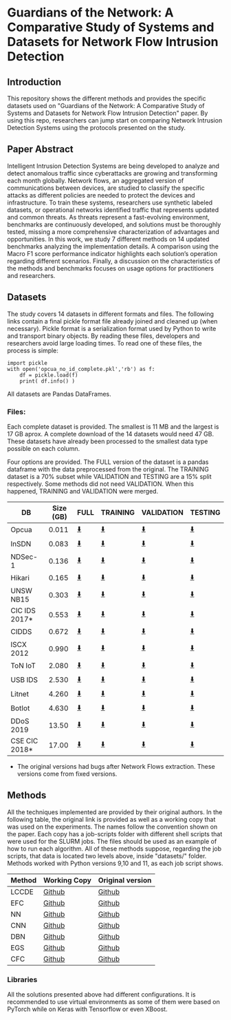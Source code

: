 # Guardians of the Network: A Comparative Study of Systems and Datasets for Network Flow Intrusion Detection


## Introduction
This repository shows the different methods and provides the specific datasets used on "Guardians of the Network: A Comparative Study of Systems and Datasets for Network Flow Intrusion Detection" paper. By using this repo, researchers can jump start on comparing Network Intrusion Detection Systems using the protocols presented on  the study.

## Paper Abstract
Intelligent Intrusion Detection Systems are being developed to analyze and detect anomalous traffic since cyberattacks are growing and transforming each month globally. Network flows, an aggregated version of communications between devices, are studied to classify the specific attacks as different policies are needed to protect the devices and infrastructure. To train these systems, researchers use synthetic labeled datasets, or operational networks identified traffic that represents updated and common threats. As threats represent a fast-evolving environment, benchmarks are continuously developed, and solutions must be thoroughly tested, missing a more comprehensive characterization of advantages and opportunities. In this work, we study 7 different methods on 14 updated benchmarks analyzing the implementation details. A comparison using the Macro F1 score performance indicator highlights each solution’s operation regarding different scenarios. Finally, a discussion on the characteristics of the methods and benchmarks focuses on usage options for practitioners and researchers.

## Datasets

The study covers 14 datasets in different formats and files. The following links contain a final pickle format file already joined and cleaned up (when necessary). Pickle format is a serialization format used by Python to write and transport binary objects. By reading these files, developers and researchers avoid large loading times. To read one of these files, the process is simple:

```
import pickle
with open('opcua_no_id_complete.pkl','rb') as f:
    df = pickle.load(f)
    print( df.info() )
```

All datasets are Pandas DataFrames. 

### Files:
Each complete dataset is provided. The smallest is 11 MB and the largest is 17 GB aprox. A complete download of the 14 datasets would need 47 GB. These datasets have already been processed to the smallest data type possible on each column. 

Four options are provided. The FULL version of the dataset is a pandas dataframe with the data preprocessed from the original. The TRAINING dataset is a 70% subset while VALIDATION and TESTING are a 15% split respectively. Some methods did not need VALIDATION. When this happened, TRAINING and VALIDATION were merged.


| DB           | Size (GB)    | FULL                                                                                                                                                                                        | TRAINING                                                                                                                                                                                          | VALIDATION                                                                                                                                                                                                    | TESTING                                                                                                                                                                                       |
|--------------|--------------|---------------------------------------------------------------------------------------------------------------------------------------------------------------------------------------------|---------------------------------------------------------------------------------------------------------------------------------------------------------------------------------------------------|---------------------------------------------------------------------------------------------------------------------------------------------------------------------------------------------------------------|-----------------------------------------------------------------------------------------------------------------------------------------------------------------------------------------------|
| Opcua        | 0.011        | [:arrow_down:](https://uottawa-my.sharepoint.com/personal/pbranco_uottawa_ca/Documents/IDS-paper-datasets/Full%20Data/opcua_no_id_complete.pkl?csf=1&web=1&e=Moonxa)                        | [:arrow_down:](https://uottawa-my.sharepoint.com/personal/pbranco_uottawa_ca/Documents/IDS-paper-datasets/Training%20Data/opcua_no_id_complete_train.pkl?csf=1&web=1&e=pc4EaL)                    | [:arrow_down:](https://uottawa-my.sharepoint.com/personal/pbranco_uottawa_ca/Documents/IDS-paper-datasets/Validation%20Data/opcua_no_id_complete_validation.pkl?csf=1&web=1&e=MEN8US)                         | [:arrow_down:](https://uottawa-my.sharepoint.com/personal/pbranco_uottawa_ca/Documents/IDS-paper-datasets/Test%20Data/opcua_no_id_complete_test.pkl?csf=1&web=1&e=zNswJu)                     |
| InSDN        | 0.083        | [:arrow_down:](https://uottawa-my.sharepoint.com/personal/pbranco_uottawa_ca/Documents/IDS-paper-datasets/Full%20Data/insdata_no_flow_id_no_ts_complete.pkl?csf=1&web=1&e=kgNjAc)           | [:arrow_down:](https://uottawa-my.sharepoint.com/personal/pbranco_uottawa_ca/Documents/IDS-paper-datasets/Training%20Data/insdata_no_flow_id_no_ts_complete_train.pkl?csf=1&web=1&e=GYfPph)       | [:arrow_down:](https://uottawa-my.sharepoint.com/personal/pbranco_uottawa_ca/Documents/IDS-paper-datasets/Validation%20Data/insdata_no_flow_id_no_ts_complete_validation.pkl?csf=1&web=1&e=E9hdb4)            | [:arrow_down:](https://uottawa-my.sharepoint.com/personal/pbranco_uottawa_ca/Documents/IDS-paper-datasets/Test%20Data/insdata_no_flow_id_no_ts_complete_test.pkl?csf=1&web=1&e=pA8a2L)        |
| NDSec-1      | 0.136        | [:arrow_down:](https://uottawa-my.sharepoint.com/personal/pbranco_uottawa_ca/Documents/IDS-paper-datasets/Full%20Data/nds1_clean_complete.pkl?csf=1&web=1&e=kXSGsT)                         | [:arrow_down:](https://uottawa-my.sharepoint.com/personal/pbranco_uottawa_ca/Documents/IDS-paper-datasets/Training%20Data/nds1_clean_complete_train.pkl?csf=1&web=1&e=ldV10M)                     | [:arrow_down:](https://uottawa-my.sharepoint.com/personal/pbranco_uottawa_ca/Documents/IDS-paper-datasets/Validation%20Data/nds1_clean_complete_validation.pkl?csf=1&web=1&e=PmA3me)                          | [:arrow_down:](https://uottawa-my.sharepoint.com/personal/pbranco_uottawa_ca/Documents/IDS-paper-datasets/Test%20Data/nds1_clean_complete_test.pkl?csf=1&web=1&e=2sdha7)                      |
| Hikari       | 0.165        | [:arrow_down:](https://uottawa-my.sharepoint.com/personal/pbranco_uottawa_ca/Documents/IDS-paper-datasets/Full%20Data/hikari_no_flow_id_complete.pkl?csf=1&web=1&e=dDq2ul)                  | [:arrow_down:](https://uottawa-my.sharepoint.com/personal/pbranco_uottawa_ca/Documents/IDS-paper-datasets/Training%20Data/hikari_no_flow_id_complete_train.pkl?csf=1&web=1&e=1lRIDq)              | [:arrow_down:](https://uottawa-my.sharepoint.com/personal/pbranco_uottawa_ca/Documents/IDS-paper-datasets/Validation%20Data/hikari_no_flow_id_complete_validation.pkl?csf=1&web=1&e=2vbwGi)                   | [:arrow_down:](https://uottawa-my.sharepoint.com/personal/pbranco_uottawa_ca/Documents/IDS-paper-datasets/Test%20Data/hikari_no_flow_id_complete_test.pkl?csf=1&web=1&e=c6inqt)               |
| UNSW NB15    | 0.303        | [:arrow_down:](https://uottawa-my.sharepoint.com/personal/pbranco_uottawa_ca/Documents/IDS-paper-datasets/Full%20Data/nfunswnb15_no_flow_id_complete.pkl?csf=1&web=1&e=5kKsZx)              | [:arrow_down:](https://uottawa-my.sharepoint.com/personal/pbranco_uottawa_ca/Documents/IDS-paper-datasets/Training%20Data/nfunswnb15_no_flow_id_complete_train.pkl?csf=1&web=1&e=mg8rNr)          | [:arrow_down:](https://uottawa-my.sharepoint.com/personal/pbranco_uottawa_ca/Documents/IDS-paper-datasets/Validation%20Data/nfunswnb15_no_flow_id_complete_validation.pkl?csf=1&web=1&e=XOL5oy)               | [:arrow_down:](https://uottawa-my.sharepoint.com/personal/pbranco_uottawa_ca/Documents/IDS-paper-datasets/Test%20Data/nfunswnb15_no_flow_id_complete_test.pkl?csf=1&web=1&e=c75OUz)           |
| CIC IDS 2017* | 0.553       | [:arrow_down:](https://uottawa-my.sharepoint.com/personal/pbranco_uottawa_ca/Documents/IDS-paper-datasets/Full%20Data/dataset_cicids2017_87_cols_no_time_no_id.pkl?csf=1&web=1&e=G6pMbQ)    | [:arrow_down:](https://uottawa-my.sharepoint.com/personal/pbranco_uottawa_ca/Documents/IDS-paper-datasets/Training%20Data/dataset_cicids2017_87_cols_no_time_no_id_train.pkl?csf=1&web=1&e=2dFBOQ)| [:arrow_down:](https://uottawa-my.sharepoint.com/personal/pbranco_uottawa_ca/Documents/IDS-paper-datasets/Validation%20Data/dataset_cicids2017_87_cols_no_time_no_id_validation.pkl?csf=1&web=1&e=4rBs0r)     | [:arrow_down:](https://uottawa-my.sharepoint.com/personal/pbranco_uottawa_ca/Documents/IDS-paper-datasets/Test%20Data/dataset_cicids2017_87_cols_no_time_no_id_test.pkl?csf=1&web=1&e=QEA5AY) |
| CIDDS        | 0.672        | [:arrow_down:](https://uottawa-my.sharepoint.com/personal/pbranco_uottawa_ca/Documents/IDS-paper-datasets/Full%20Data/cidds_clean_complete.pkl?csf=1&web=1&e=R30zha)                        | [:arrow_down:](https://uottawa-my.sharepoint.com/personal/pbranco_uottawa_ca/Documents/IDS-paper-datasets/Training%20Data/cidds_clean_complete_train.pkl?csf=1&web=1&e=xtdo2u)                    | [:arrow_down:](https://uottawa-my.sharepoint.com/personal/pbranco_uottawa_ca/Documents/IDS-paper-datasets/Validation%20Data/cidds_clean_complete_validation.pkl?csf=1&web=1&e=1l7Jke)                         | [:arrow_down:](https://uottawa-my.sharepoint.com/personal/pbranco_uottawa_ca/Documents/IDS-paper-datasets/Test%20Data/cidds_clean_complete_test.pkl?csf=1&web=1&e=hw9iSf)                     |
| ISCX 2012    | 0.990        | [:arrow_down:](https://uottawa-my.sharepoint.com/personal/pbranco_uottawa_ca/Documents/IDS-paper-datasets/Full%20Data/iscx2012_clean_complete.pkl?csf=1&web=1&e=dJ8qkh)                     | [:arrow_down:](https://uottawa-my.sharepoint.com/personal/pbranco_uottawa_ca/Documents/IDS-paper-datasets/Training%20Data/iscx2012_clean_complete_train.pkl?csf=1&web=1&e=BBdjx2)                 | [:arrow_down:](https://uottawa-my.sharepoint.com/personal/pbranco_uottawa_ca/Documents/IDS-paper-datasets/Validation%20Data/iscx2012_clean_complete_validation.pkl?csf=1&web=1&e=Fpixru)                      | [:arrow_down:](https://uottawa-my.sharepoint.com/personal/pbranco_uottawa_ca/Documents/IDS-paper-datasets/Test%20Data/iscx2012_clean_complete_test.pkl?csf=1&web=1&e=wZP22s)                  |
| ToN IoT      | 2.080        | [:arrow_down:](https://uottawa-my.sharepoint.com/personal/pbranco_uottawa_ca/Documents/IDS-paper-datasets/Full%20Data/nftoniot_no_flow_id_complete.pkl?csf=1&web=1&e=hnUugR)                | [:arrow_down:](https://uottawa-my.sharepoint.com/personal/pbranco_uottawa_ca/Documents/IDS-paper-datasets/Training%20Data/nftoniot_no_flow_id_complete_train.pkl?csf=1&web=1&e=lRDxW0)            | [:arrow_down:](https://uottawa-my.sharepoint.com/personal/pbranco_uottawa_ca/Documents/IDS-paper-datasets/Validation%20Data/nftoniot_no_flow_id_complete_validation.pkl?csf=1&web=1&e=YBHrrj)                 | [:arrow_down:](https://uottawa-my.sharepoint.com/personal/pbranco_uottawa_ca/Documents/IDS-paper-datasets/Test%20Data/nftoniot_no_flow_id_complete_test.pkl?csf=1&web=1&e=eH7IOD)             |
| USB IDS      | 2.530        | [:arrow_down:](https://uottawa-my.sharepoint.com/personal/pbranco_uottawa_ca/Documents/IDS-paper-datasets/Full%20Data/usb_ids.pkl?csf=1&web=1&e=SxY4zg)                                     | [:arrow_down:](https://uottawa-my.sharepoint.com/personal/pbranco_uottawa_ca/Documents/IDS-paper-datasets/Training%20Data/usb_ids_train.pkl?csf=1&web=1&e=CYkXHw)                                 | [:arrow_down:](https://uottawa-my.sharepoint.com/personal/pbranco_uottawa_ca/Documents/IDS-paper-datasets/Validation%20Data/usb_ids_validation.pkl?csf=1&web=1&e=OMgJCg)                                      | [:arrow_down:](https://uottawa-my.sharepoint.com/personal/pbranco_uottawa_ca/Documents/IDS-paper-datasets/Test%20Data/usb_ids_test.pkl?csf=1&web=1&e=93otGT)                                  |
| Litnet       | 4.260        | [:arrow_down:](https://uottawa-my.sharepoint.com/personal/pbranco_uottawa_ca/Documents/IDS-paper-datasets/Full%20Data/litnet_cleaned_complete.pkl?csf=1&web=1&e=6EqC29)                     | [:arrow_down:](https://uottawa-my.sharepoint.com/personal/pbranco_uottawa_ca/Documents/IDS-paper-datasets/Training%20Data/litnet_cleaned_complete_train.pkl?csf=1&web=1&e=Ia2j07)                 | [:arrow_down:](https://uottawa-my.sharepoint.com/personal/pbranco_uottawa_ca/Documents/IDS-paper-datasets/Validation%20Data/litnet_cleaned_complete_validation.pkl?csf=1&web=1&e=b7hAis)                      | [:arrow_down:](https://uottawa-my.sharepoint.com/personal/pbranco_uottawa_ca/Documents/IDS-paper-datasets/Test%20Data/litnet_cleaned_complete_test.pkl?csf=1&web=1&e=8z6wx4)                  |
| BotIot       | 4.630        | [:arrow_down:](https://uottawa-my.sharepoint.com/personal/pbranco_uottawa_ca/Documents/IDS-paper-datasets/Full%20Data/nfbotiot_no_flow_id_complete.pkl?csf=1&web=1&e=rFjETl)                | [:arrow_down:](https://uottawa-my.sharepoint.com/personal/pbranco_uottawa_ca/Documents/IDS-paper-datasets/Training%20Data/nfbotiot_no_flow_id_complete_train.pkl?csf=1&web=1&e=cwWH56)            | [:arrow_down:](https://uottawa-my.sharepoint.com/personal/pbranco_uottawa_ca/Documents/IDS-paper-datasets/Validation%20Data/nfbotiot_no_flow_id_complete_validation.pkl?csf=1&web=1&e=bzTwX5)                 | [:arrow_down:](https://uottawa-my.sharepoint.com/personal/pbranco_uottawa_ca/Documents/IDS-paper-datasets/Test%20Data/nfbotiot_no_flow_id_complete_test.pkl?csf=1&web=1&e=ArNjXl)             |
| DDoS 2019    | 13.50        | [:arrow_down:](https://uottawa-my.sharepoint.com/personal/pbranco_uottawa_ca/Documents/IDS-paper-datasets/Full%20Data/cic_ids_2019_no_id_no_ts.pkl?csf=1&web=1&e=RHSviN)                    | [:arrow_down:](https://uottawa-my.sharepoint.com/personal/pbranco_uottawa_ca/Documents/IDS-paper-datasets/Training%20Data/cic_ids_2019_no_id_no_ts_train.pkl?csf=1&web=1&e=Ev1v6V)                | [:arrow_down:](https://uottawa-my.sharepoint.com/personal/pbranco_uottawa_ca/Documents/IDS-paper-datasets/Validation%20Data/cic_ids_2019_no_id_no_ts_validation.pkl?csf=1&web=1&e=T0AyXj)                     | [:arrow_down:](https://uottawa-my.sharepoint.com/personal/pbranco_uottawa_ca/Documents/IDS-paper-datasets/Test%20Data/cic_ids_2019_no_id_no_ts_test.pkl?csf=1&web=1&e=cqnyWR)                 |
| CSE CIC 2018* | 17.00       | [:arrow_down:](https://uottawa-my.sharepoint.com/personal/pbranco_uottawa_ca/Documents/IDS-paper-datasets/Full%20Data/cic_ids_2018_no_flow_id_no_ts_w_labels.pkl?csf=1&web=1&e=dh3qgR)      | [:arrow_down:](https://uottawa-my.sharepoint.com/personal/pbranco_uottawa_ca/Documents/IDS-paper-datasets/Training%20Data/cic_ids_2018_no_flow_id_no_ts_w_labels_train.pkl?csf=1&web=1&e=ElezMY)  | [:arrow_down:](https://uottawa-my.sharepoint.com/personal/pbranco_uottawa_ca/Documents/IDS-paper-datasets/Validation%20Data/cic_ids_2018_no_flow_id_no_ts_w_labels_validation.pkl?csf=1&web=1&e=qYrsk9)       | [:arrow_down:](https://uottawa-my.sharepoint.com/personal/pbranco_uottawa_ca/Documents/IDS-paper-datasets/Test%20Data/cic_ids_2018_no_flow_id_no_ts_w_labels_test.pkl?csf=1&web=1&e=dhO90j)   |

* The original versions had bugs after Network Flows extraction. These versions come from fixed versions. 

## Methods

All the techniques implemented are provided by their original authors. In the following table, the original link is provided as well as a working copy that was used on the experiments. The names follow the convention shown on the paper. Each copy has a job-scripts folder with different shell scripts that were used for the SLURM jobs. The files should be used as an example of how to run each algorithm. All of these methods suppose, regarding the job scripts, that data is located two levels above, inside "datasets/<dataset name>" folder. Methods worked with Python versions 9,10 and 11, as each job script shows.   



| Method       | Working Copy                                                                   | Original version                                                      |
|--------------|--------------------------------------------------------------------------------|-----------------------------------------------------------------------|
| LCCDE        | [Github](https://github.com/joekreatera/cc_boost_ids_ml)                       | [Github](https://github.com/Western-OC2-Lab/Intrusion-Detection-System-Using-Machine-Learning)              |
| EFC          | [Github](https://github.com/joekreatera/cc_efc_ids_ml)                         | [Github](https://github.com/EnergyBasedFlowClassifier/EFC-package)              |
| NN           | [Github](https://github.com/joekreatera/cc_deep_learning_ids_tf)               | [Github](https://github.com/Colorado-Mesa-University-Cybersecurity/DeepLearning-IDS)              |
| CNN          | [Github](https://github.com/joekreatera/cc_deep_learn_ids_tf)                  | [Github](https://github.com/dwday/deep_learn_ids)              |
| DBN          | [Github](https://github.com/joekreatera/cc_dbn_ids_torch)                      | [Github](https://github.com/othmbela/dbn-based-nids)              |
| EGS          | [Github](https://github.com/joekreatera/cc_e_graph_sage_ids_torch)             | [Github](https://github.com/waimorris/E-GraphSAGE)              |
| CFC          | [Github](https://github.com/joekreatera/cc_conflow_ids_torch)                  | [Github](https://github.com/AshinWang/ConFlow?tab=readme-ov-file)              |


### Libraries

All the solutions presented above had different configurations. It is recommended to use virtual environments as some of them were based on PyTorch while on Keras with Tensorflow or even XBoost. 

